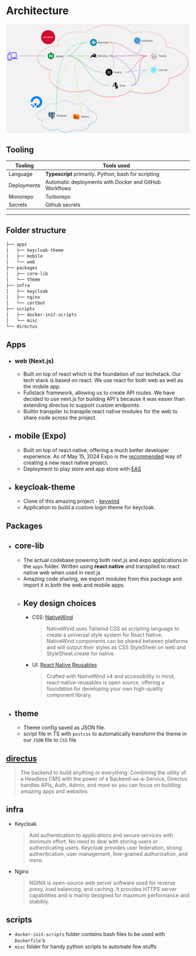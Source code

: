 # Architecture
<img src="./assets/architecture.jpg">

## Tooling
| Tooling     | Tools used                                             |
| ----------- | ------------------------------------------------------ |
| Language    | **Typescript** primarily. Python, bash for scripting   |
| Deployments | Automatic deployments with Docker and GitHub Workflows |
| Monorepo    | Turborepo                                              |
| Secrets     | Github secrets                                         |

<hr />

## Folder structure
```
├── apps
│   ├── keycloak-theme
│   ├── mobile
│   └── web
├── packages
│   ├── core-lib
│   └── theme
├── infra
│   ├── keycloak
│   ├── nginx
│   └── certbot
├── scripts
│   ├── docker-init-scripts
│   └── misc
└── directus
```

## Apps
- ### web (Next.js)
  - Built on top of react which is the foundation of our techstack. Our tech stack is based on react. We use react for both web as well as the mobile app.
  - Fullstack framework, allowing us to create API routes. We have decided to use next.js for building API's because it was easier than extending directus to support custom endpoints.
  - Builtin transpiler to transpile react native modules for the web to share code across the project.
- ## mobile (Expo)
  - Built on top of react native, offering a much better developer experience. As of May 15, 2024 Expo is the [recommended](https://reactnative.dev/docs/environment-setup) way of creating a new react native project.
  - Deployment to play store and app store with [EAS](https://expo.dev/eas)
- ## keycloak-theme
  - Clone of this amazing project - [keywind](https://github.com/lukin/keywind)
  - Application to build a custom login theme for keycloak.

## Packages
- ## core-lib
  - The actual codebase powering both next.js and expo applications in the `apps` folder. Written using **react native** and transpiled to react native web when used in next.js
  - Amazing code sharing, we export modules from this package and import it in both the web and mobile apps.
  - ## Key design choices
    - CSS: [NativeWind](https://github.com/nativewind/nativewind)
      > NativeWind uses Tailwind CSS as scripting language to create a universal style system for React Native. NativeWind components can be shared between platforms and will output their styles as CSS StyleSheet on web and StyleSheet.create for native.
    - UI: [React Native Reusables](https://github.com/mrzachnugent/react-native-reusables)
      > Crafted with NativeWind v4 and accessibility in mind, react-native-reusables is open source, offering a foundation for developing your own high-quality component library.
- ## theme
  - Theme config saved as JSON file.
  - script file in TS with `postcss` to automatically transform the theme in our `JSON` file to `CSS` file

## [directus](directus.io)
  > The backend to build anything or everything. Combining the utility of a Headless CMS with the power of a Backend-as-a-Service, Directus handles APIs, Auth, Admin, and more so you can focus on building amazing apps and websites
  
## infra
- Keycloak
  > Add authentication to applications and secure services with minimum effort. No need to deal with storing users or authenticating users. Keycloak provides user federation, strong authentication, user management, fine-grained authorization, and more.
- Nginx
  > NGINX is open-source web server software used for reverse proxy, load balancing, and caching. It provides HTTPS server capabilities and is mainly designed for maximum performance and stability.

## scripts
- `docker-init-scripts` folder contains bash files to be used with `Dockerfile`'s
- `misc` folder for handy python scripts to automate few stuffs